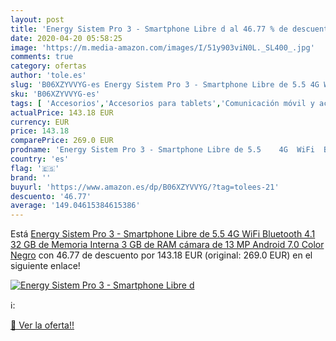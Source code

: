 ```yaml
---
layout: post
title: 'Energy Sistem Pro 3 - Smartphone Libre d al 46.77 % de descuento'
date: 2020-04-20 05:58:25
image: 'https://m.media-amazon.com/images/I/51y903viN0L._SL400_.jpg'
comments: true
category: ofertas
author: 'tole.es'
slug: 'B06XZYVVYG-es Energy Sistem Pro 3 - Smartphone Libre de 5.5 4G WiFi...'
sku: 'B06XZYVVYG-es'
tags: [ 'Accesorios','Accesorios para tablets','Comunicación móvil y accesorios','Electrónica','Informática','Móviles','Móviles y smartphones libres','Soportes para tablets','android', ]
actualPrice: 143.18 EUR
currency: EUR
price: 143.18
comparePrice: 269.0 EUR
prodname: 'Energy Sistem Pro 3 - Smartphone Libre de 5.5    4G  WiFi  Bluetooth 4.1  32 GB de Memoria Interna  3 GB de RAM  cámara de 13 MP  Android 7.0   Color Negro'
country: 'es'
flag: '🇪🇸'
brand: ''
buyurl: 'https://www.amazon.es/dp/B06XZYVVYG/?tag=tolees-21'
descuento: '46.77'
average: '149.04615384615386'
---
```


Está [Energy Sistem Pro 3 - Smartphone Libre de 5.5    4G  WiFi  Bluetooth 4.1  32 GB de Memoria Interna  3 GB de RAM  cámara de 13 MP  Android 7.0   Color Negro](https://www.amazon.es/dp/B06XZYVVYG/?tag=tolees-21) con 46.77 de descuento por 143.18 EUR (original: 269.0 EUR) en el siguiente enlace!

[![Energy Sistem Pro 3 - Smartphone Libre d](https://m.media-amazon.com/images/I/51y903viN0L._SL400_.jpg)](https://www.amazon.es/dp/B06XZYVVYG/?tag=tolees-21)

ℹ️:


[🛒 Ver la oferta!!](https://www.amazon.es/dp/B06XZYVVYG/?tag=tolees-21)
